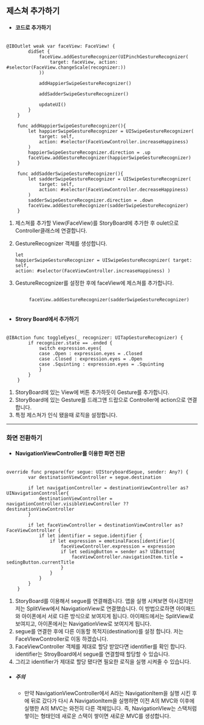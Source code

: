 ## 제스쳐 추가하기

* #### 코드로 추가하기
<pre><code>
@IBOutlet weak var faceView: FaceView! {
        didSet {
            faceView.addGestureRecognizer(UIPinchGestureRecognizer(
                target: faceView, action: #selector(FaceView.changeScale(recognizer:))
            ))
            
            addHappierSwipeGestureRecognizer()
            
            addSadderSwipeGestureRecognizer()
            
            updateUI()
        }
    }
    
    func addHappierSwipeGestureRecognizer(){
        let happierSwipeGestureRecognizer = UISwipeGestureRecognizer(
            target: self,
            action: #selector(FaceViewController.increaseHappiness)
        )
        happierSwipeGestureRecognizer.direction = .up
        faceView.addGestureRecognizer(happierSwipeGestureRecognizer)
    }
    
    func addSadderSwipeGestureRecognizer(){
        let sadderSwipeGestureRecognizer = UISwipeGestureRecognizer(
            target: self,
            action: #selector(FaceViewController.decreaseHappiness)
        )
        sadderSwipeGestureRecognizer.direction = .down
        faceView.addGestureRecognizer(sadderSwipeGestureRecognizer)
    }
</code></pre>
1. 제스쳐를 추가할 View(FaceView)를 StoryBoard에 추가한 후 oulet으로 Controller클래스에 연결합니다.

2. GestureRecognizer 객체를 생성합니다.<pre><code>let happierSwipeGestureRecognizer = UISwipeGestureRecognizer(
            target: self,
            action: #selector(FaceViewController.increaseHappiness)
        )
        </code></pre>
3. GestureRecognizer를 설정한 후에 faceView에 제스쳐를 추가합니다.
	<pre><code>
        faceView.addGestureRecognizer(sadderSwipeGestureRecognizer)
        </code></pre>

* #### Strory Board에서 추가하기

<pre><code>
@IBAction func toggleEyes(_ recognizer: UITapGestureRecognizer) {
        if recognizer.state == .ended {
            switch expression.eyes{
            case .Open : expression.eyes = .Closed
            case .Closed : expression.eyes = .Open
            case .Squinting : expression.eyes = .Squinting
            }
        }
    }</code></pre>

1. StoryBoard에 있는 View에 버튼 추가하듯이 Gesture를 추가합니다.
2. StoryBoard에 있는 Gesture를 드래그앤 드랍으로 Controller에 action으로 연결합니다.
3. 특정 제스쳐가 인식 됐을때 로직을 설정합니다.

----
### 화면 전환하기

* #### NavigationViewController를 이용한 화면 전환
<pre><code>
override func prepare(for segue: UIStoryboardSegue, sender: Any?) {
        var destinationViewController = segue.destination
        
        if let navigationController = destinationViewController as? UINavigationController{
            destinationViewController = navigationController.visibleViewController ?? destinationViewController
        }
        
        if let faceViewController = destinationViewController as? FaceViewController {
            if let identifier = segue.identifier {
                if let expression = emotinalFaces[identifier]{
                    faceViewController.expression = expression
                    if let sedingButton = sender as? UIButton{
                        faceViewController.navigationItem.title = sedingButton.currentTitle
                    }
                }
            }
        }
    } 
</code></pre>
1. StoryBoard를 이용해서 segue를 연결해줍니다. 앱을 실행 시켜보면 아시겠지만 저는 SplitView에서 NavigationView로 연결했습니다. 이 방법으로하면 아이패드와 아이폰에서 서로 다른 방식으로 보여지게 됩니다. 아이패드에서는 SplitView로 보여지고, 아이폰에서는 NavigationView로 보여지게 됩니다.
2. segue를 연결한 후에 다른 이동할 목적지(destination)를 설정 합니다. 저는 FaceVIewController로 이동 하겠습니다.
3. FaceViewController 객체를 제대로 할당 받았다면 identifier를 확인 합니다. identifier는 StroyBoard에서 segue를 연결할때 할당할 수 있습니다.
4. 그리고 identifier가 제대로 할당 됐다면 필요한 로직을 실행 시켜줄 수 있습니다.

* ##### 주의
	* 만약 NavigationViewController에서 A라는 NavigationItem을 실행 시킨 후에 뒤로 갔다가 다시 A NavigationItem을 실행하면 이전 A의 MVC와 이후에 실행한 A의 MVC는 와전히 다른 객체입니다. 즉, NavigationVIew는 스택처럼 쌓이는 형태인데 새로운 스택이 쌓이면 새로운 MVC를 생성합니다.
